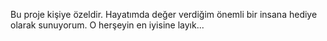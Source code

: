 Bu proje kişiye özeldir.
Hayatımda değer verdiğim önemli bir insana hediye olarak sunuyorum.
O herşeyin en iyisine layık...
